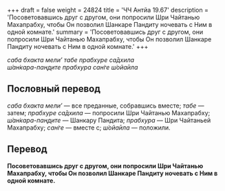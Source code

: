 +++
draft = false
weight = 24824
title = 'ЧЧ Антйа 19.67'
description = 'Посоветовавшись друг с другом, они попросили Шри Чайтанью Махапрабху, чтобы Он позволил Шанкаре Пандиту ночевать с Ним в одной комнате.'
summary = 'Посоветовавшись друг с другом, они попросили Шри Чайтанью Махапрабху, чтобы Он позволил Шанкаре Пандиту ночевать с Ним в одной комнате.'
+++

_саба бхакта мели’ табе прабхуре са̄дхила  
ш́ан̇кара-пан̣д̣ите прабхура сан̇ге ш́ойа̄ила_

## Пословный перевод

_саба_ _бхакта_ _мели’_ — все преданные, собравшись вместе; _табе_ — затем; _прабхуре_ _са̄дхила_ — попросили Шри Чайтанью Махапрабху; _ш́ан̇кара_\-_пан̣д̣ите_ — Шанкару Пандита; _прабхура_ — Шри Чайтаньей Махапрабху; _сан̇ге_ — вместе с; _ш́ойа̄ила_ — положили.

## Перевод

**Посоветовавшись друг с другом, они попросили Шри Чайтанью Махапрабху, чтобы Он позволил Шанкаре Пандиту ночевать с Ним в одной комнате.**
